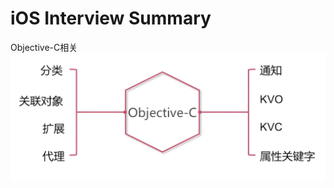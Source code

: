 # iOS Interview Summary

Objective-C相关
<img src="./images/Sum_Objective-C.png" alt="Objective-C相关面试考点" align=center />


